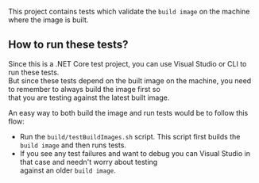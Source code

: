 This project contains tests which validate the `build image` on the machine where the image is built.  

## How to run these tests?
Since this is a .NET Core test project, you can use Visual Studio or CLI to run these tests.  
But since these tests depend on the built image on the machine, you need to remember to always build the image first so  
that you are testing against the latest built image.

An easy way to both build the image and run tests would be to follow this flow:  
- Run the `build/testBuildImages.sh` script. This script first builds the `build image` and then runs tests.  
- If you see any test failures and want to debug you can Visual Studio in that case and needn't worry about testing  
  against an older `build image`.
